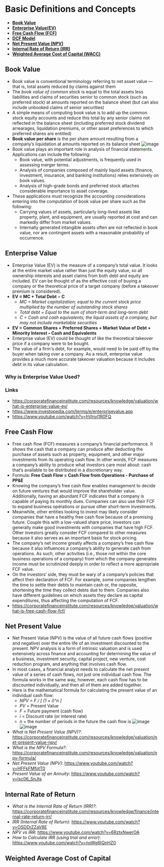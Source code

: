 # Basic Definitions and Concepts
- **[Book Value](#Book-Value)**
- **[Enterprise Value(EV)](#Enterprise-Value)**
- **[Free Cash Flow (FCF)](#free-cash-flow)**
- **[DCF Model](#dcf-model)**
- **[Net Present Value (NPV)](#net-present-value)**
- **[Internal Rate of Return (IRR)](#internal-rate-of-return)**
- **[Weighted Average Cost of Capital (WACC)](#Weighted-Average-Cost-of-Capital)**


## Book Value
- Book value is conventional terminology referring to net asset value — that is, total assets reduced by claims against them
- The *book value of common stock* is equal to the total assets less liabilities and claims of securities senior to common stock (such as preferred stock) at amounts reported on the balance sheet (but can also include unbooked claims of senior securities)
- A simple means of computing book value is to add up the common stock equity accounts and reduce this total by any senior claims not reflected in the balance sheet (including preferred stock dividend arrearages, liquidation premiums, or other asset preferences to which preferred shares are entitled)
- **Book value per share** is the per share amount resulting from a company’s liquidation at amounts reported on its balance sheet
![image](https://user-images.githubusercontent.com/85560091/130372898-d0d4fac8-0955-4387-9648-f909ccedaee6.png)
- Book value plays an important role in analysis of financial statements. Applications can include the following:
  - Book value, with potential adjustments, is frequently used in assessing merger terms.
  - Analysis of companies composed of mainly liquid assets (finance, investment, insurance, and banking institutions) relies extensively on book values.
  - Analysis of high-grade bonds and preferred stock attaches considerable importance to asset coverage.
- These applications must recognize the accounting considerations entering into the computation of book value per share such as the following:
  - Carrying values of assets, particularly long-lived assets like property, plant, and equipment, are usually reported at cost and can markedly differ from market values.
  - Internally generated intangible assets often are not reflected in book value, nor are contingent assets with a reasonable probability of occurrence.


## Enterprise Value
- Enterprise Value (EV) is the measure of a company’s total value. It looks at the entire market value rather than just the equity value, so all ownership interests and asset claims from both debt and equity are included. EV can be thought of as the effective cost of buying a company or the theoretical price of a target company (before a takeover premium is considered).
- **EV = MC + Total Debt − C**
  - *MC = Market capitalization; equal to the current stock price multiplied by the number of outstanding stock shares*
  - *Total debt = Equal to the sum of short-term and long-term debt*
  - *C = Cash and cash equivalents; the liquid assets of a company, but may not include marketable securities*
- **EV = Common Shares + Preferred Shares + Market Value of Debt + Minority Interest – Cash and Equivalents**
- Enterprise value (EV) could be thought of like the theoretical takeover price if a company were to be bought.
- The value of a firm's debt, for example, would need to be paid off by the buyer when taking over a company. As a result, enterprise value provides a much more accurate takeover valuation because it includes debt in its value calculation.
### Why is Enterprise Value Used?

### Links
- https://corporatefinanceinstitute.com/resources/knowledge/valuation/what-is-enterprise-value-ev/
- https://www.investopedia.com/terms/e/enterprisevalue.asp
- https://www.youtube.com/watch?v=hVlnyl1R0FQ

## Free Cash Flow
- Free cash flow (FCF) measures a company’s financial performance. It shows the cash that a company can produce after deducting the purchase of assets such as property, equipment, and other major investments from its operating cash flow. In other words, FCF measures a company’s ability to produce what investors care most about: cash that’s available to be distributed in a discretionary way.
- Formula: **Free Cash Flow = Cash Flow from Operations - Purchase of PP&E**
- Knowing the company’s free cash flow enables management to decide on future ventures that would improve the shareholder value. Additionally, having an abundant FCF indicates that a company is capable of paying its monthly dues. Companies can also use their FCF to expand business operations or pursue other short-term investments.
- Meanwhile, other entities looking to invest may likely consider companies that have a healthy free cash flow because of a promising future. Couple this with a low-valued share price, investors can generally make good investments with companies that have high FCF. Other investors greatly consider FCF compared to other measures because it also serves as an important basis for stock pricing.
- The company’s net income greatly affects a company’s free cash flow because it also influences a company’s ability to generate cash from operations. As such, other activities (i.e., those not within the core business operations of a company) from which the company generates income must be scrutinized deeply in order to reflect a more appropriate FCF value.
- On the investors’ side, they must be wary of a company’s policies that affect their declaration of FCF. For example, some companies lengthen the time to settle their debts to maintain cash or, the opposite, shortening the time they collect debts due to them. Companies also have different guidelines on which assets they declare as capital expenditures, thus affecting the computation of FCF.
- https://corporatefinanceinstitute.com/resources/knowledge/valuation/what-is-free-cash-flow-fcf/

## Net Present Value
- Net Present Value (NPV) is the value of all future cash flows (positive and negative) over the entire life of an investment discounted to the present. NPV analysis is a form of intrinsic valuation and is used extensively across finance and accounting for determining the value of a business, investment security, capital project, new venture, cost reduction program, and anything that involves cash flow.
- In most cases, a financial analyst needs to calculate the net present value of a series of cash flows, not just one individual cash flow.  The formula works in the same way, however, each cash flow has to be discounted individually, and then all of them are added together.
- Here is the mathematical formula for calculating the present value of an individual cash flow:
  - *NPV = F / [ (1 + i)^n ]*
  - *PV* = Present Value
  - *F* = Future payment (cash flow)
  - *i* = Discount rate (or interest rate)
  - *n* = the number of periods in the future the cash flow is
![image](https://user-images.githubusercontent.com/85560091/130342382-f3723612-76e7-41da-8234-d5fc3cc7e399.png)
![image](https://user-images.githubusercontent.com/85560091/130342369-3e57b34e-7378-4d98-8616-d34cd6eeecce.png)
- *What is Net Present Value (NPV)?*: https://corporatefinanceinstitute.com/resources/knowledge/valuation/net-present-value-npv/
- *What is the NPV Formula?*: https://corporatefinanceinstitute.com/resources/knowledge/valuation/npv-formula/
- *Net Present Value (NPV)*: https://www.youtube.com/watch?v=HFFkFMfotT0
- *Present Value of an Annuity*: https://www.youtube.com/watch?v=lsc06_SnJts

## Internal Rate of Return
- *What is the Internal Rate of Return (IRR)?*: https://corporatefinanceinstitute.com/resources/knowledge/finance/internal-rate-return-irr/
- *IRR (Internal Rate of Return)*: https://www.youtube.com/watch?v=OSDDrZZaV8E
- *NPV vs IRR*: https://www.youtube.com/watch?v=6RztxNwerOA
- *How to Calculate IRR (using trial and error)*: https://www.youtube.com/watch?v=noWg6tQnHZ0
## Weighted Average Cost of Capital
